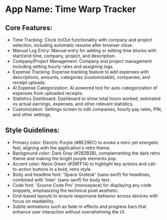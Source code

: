 # **App Name**: Time Warp Tracker

## Core Features:

- Time Tracking: Clock In/Out functionality with company and project selection, including automatic resume after browser close.
- Manual Log Entry: Manual entry for adding or editing time blocks with start/end time, company, project, and description.
- Company/Project Management: Company and project management including setting hourly rates and assigning logs.
- Expense Tracking: Expense tracking feature to add expenses with descriptions, amounts, categories (customizable), companies, and receipt uploads.
- AI Expense Categorization: AI-powered tool for auto-categorization of expenses from uploaded receipts.
- Statistics Dashboard: Dashboard to show total hours worked, estimated vs actual earnings, expenses, and other relevant statistics.
- Customization: Settings screen to edit companies, hourly pay rates, PIN, and other settings.

## Style Guidelines:

- Primary color: Electric Purple (#BE29EC) to evoke a retro yet energetic feel, aligning with the application's retro theme.
- Background color: Dark Gray (#2B2B2B), complementing the dark retro theme and making the bright purple elements pop.
- Accent color: Neon Green (#39FF14) to highlight key actions and call-to-action buttons in a bold, retro style.
- Body and headline font: 'Space Grotesk' (sans-serif) for headlines, combined with 'Inter' (sans-serif) for body text.
- Code font: 'Source Code Pro' (monospace) for displaying any code snippets, emphasizing the technical pixel aesthetic.
- Grid-based layouts to ensure responsive behavior across devices with focus on readability.
- Subtle animations such as fade-in effects and progress bars that enhance user interaction without overwhelming the UI.